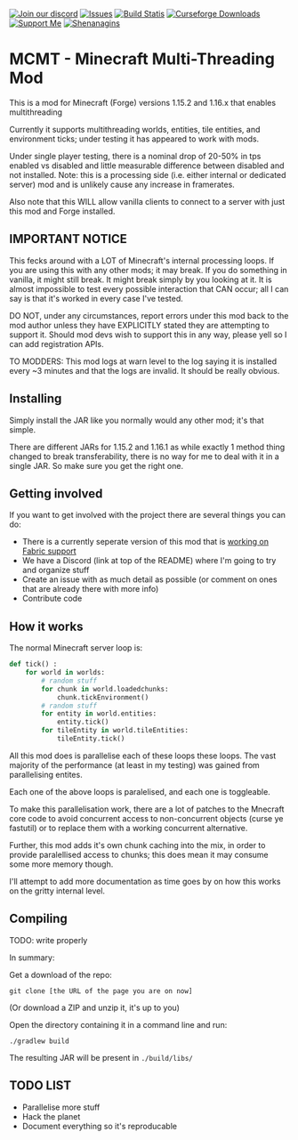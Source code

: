 [![Join our discord](https://img.shields.io/discord/749993549004800081?style=for-the-badge)](https://discord.gg/ZuYgPFURkf)
[![Issues](https://img.shields.io/github/issues/jediminer543/JMT-MCMT?style=for-the-badge)](https://github.com/jediminer543/JMT-MCMT/issues)
[![Build Statis](https://img.shields.io/github/workflow/status/jediminer543/JMT-MCMT/Java%20CI%20with%20Gradle?style=for-the-badge)](https://github.com/jediminer543/JMT-MCMT/actions/workflows/build-dev.yml)
[![Curseforge Downloads](https://img.shields.io/badge/dynamic/json?label=Curse%20Downloads&query=downloads.total&url=https%3A%2F%2Fapi.cfwidget.com%2Fminecraft%2Fmc-mods%2Fmcmt-multithreading&style=for-the-badge)](https://www.curseforge.com/minecraft/mc-mods/mcmt-multithreading)
[![Support Me](https://forthebadge.com/images/badges/built-with-love.svg)](https://ko-fi.com/jediminer543)
[![Shenanagins](https://forthebadge.com/images/badges/powered-by-black-magic.svg)](https://www.youtube.com/watch?v=djV11Xbc914)

# MCMT - Minecraft Multi-Threading Mod

This is a mod for Minecraft (Forge) versions 1.15.2 and 1.16.x that enables multithreading

Currently it supports multithreading worlds, entities, tile entities, and environment ticks; 
under testing it has appeared to work with mods.

Under single player testing, there is a nominal drop of 20-50% in tps enabled vs disabled and little measurable difference between disabled and not installed. Note: this is a processing side (i.e. either internal or dedicated server) mod and is unlikely cause any increase in framerates. 

Also note that this WILL allow vanilla clients to connect to a server with just this mod and Forge installed.

## IMPORTANT NOTICE

This fecks around with a LOT of Minecraft's internal processing loops. If you are using this with any other mods; it may break. If you do something in vanilla, it might still break. It might break simply by you looking at it. It is almost impossible to test every possible interaction that CAN occur; all I can say is that it's worked in every case I've tested.

DO NOT, under any circumstances, report errors under this mod back to the mod author unless they have EXPLICITLY stated they are attempting to support it. Should mod devs wish to support this in any way, please yell so I can add registration APIs.

TO MODDERS: This mod logs at warn level to the log saying it is installed every ~3 minutes and that the logs are invalid. It should be really obvious.

## Installing

Simply install the JAR like you normally would any other mod; it's that simple. 

There are different JARs for 1.15.2 and 1.16.1 as while exactly 1 method thing changed to break transferability, there is no way for me to deal with it in a single JAR. So make sure you get the right one.

## Getting involved

If you want to get involved with the project there are several things you can do:

- There is a currently seperate version of this mod that is [working on Fabric support](https://github.com/himekifee/MCMTFabric)
- We have a Discord (link at top of the README) where I'm going to try and organize stuff
- Create an issue with as much detail as possible (or comment on ones that are already there with more info)
- Contribute code

## How it works

The normal Minecraft server loop is:

```py
def tick() :
	for world in worlds:
		# random stuff
		for chunk in world.loadedchunks:
			chunk.tickEnvironment()
		# random stuff
		for entity in world.entities:
			entity.tick()
		for tileEntity in world.tileEntities:
			tileEntity.tick()
```

All this mod does is parallelise each of these loops these loops. The vast majority of the performance (at least in my testing) was gained from parallelising entites.

Each one of the above loops is paralelised, and each one is toggleable.

To make this parallelisation work, there are a lot of patches to the Mnecraft core code to avoid concurrent access to non-concurrent objects (curse ye fastutil) or to replace them with a working concurrent alternative.

Further, this mod adds it's own chunk caching into the mix, in order to provide paralellised access to chunks; this does mean it may consume some more memory though.

I'll attempt to add more documentation as time goes by on how this works on the gritty internal level.

## Compiling

TODO: write properly

In summary:

Get a download of the repo:

`git clone [the URL of the page you are on now]`

(Or download a ZIP and unzip it, it's up to you)

Open the directory containing it in a command line and run:

`./gradlew build`

The resulting JAR will be present in `./build/libs/`

## TODO LIST

- Parallelise more stuff
- Hack the planet
- Document everything so it's reproducable
